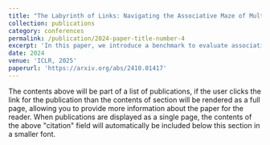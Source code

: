 ```yaml
---
title: "The Labyrinth of Links: Navigating the Associative Maze of Multi-modal LLMs"
collection: publications
category: conferences
permalink: /publication/2024-paper-title-number-4
excerpt: 'In this paper, we introduce a benchmark to evaluate association, a core yet underexplored aspect of human intelligence. We construct adjective- and verb-based tasks using an annotation-free method and propose three association levels: single-step, synchronous, and asynchronous. Extensive zero-shot evaluations reveal that current MLLMs, including GPT-4V, perform significantly worse than humans. Our benchmark offers a new direction for advancing MLLM research.'
date: 2024
venue: 'ICLR, 2025'
paperurl: 'https://arxiv.org/abs/2410.01417'
---
```


The contents above will be part of a list of publications, if the user clicks the link for the publication than the contents of section will be rendered as a full page, allowing you to provide more information about the paper for the reader. When publications are displayed as a single page, the contents of the above "citation" field will automatically be included below this section in a smaller font.
